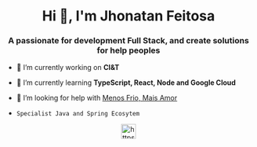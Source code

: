 <h1 align="center">Hi 👋, I'm Jhonatan Feitosa</h1>
<h3 align="center">A passionate for development Full Stack, and create solutions for help peoples</h3>

- 🔭 I’m currently working on **CI&T**

- 🌱 I’m currently learning **TypeScript, React, Node and Google Cloud**

- 🤝 I’m looking for help with [Menos Frio, Mais Amor](https://www.instagram.com/projetomenosfriomaisamor/)

-     Specialist Java and Spring Ecosytem



<p align="center">
<a href="https://linkedin.com/in/https://www.linkedin.com/in/jhonatan-feitosa-659905113/" target="blank"><img align="center" src="https://cdn.jsdelivr.net/npm/simple-icons@3.0.1/icons/linkedin.svg" alt="https://www.linkedin.com/in/jhonatan-feitosa-659905113/" height="30" width="30" /></a>
</p>
